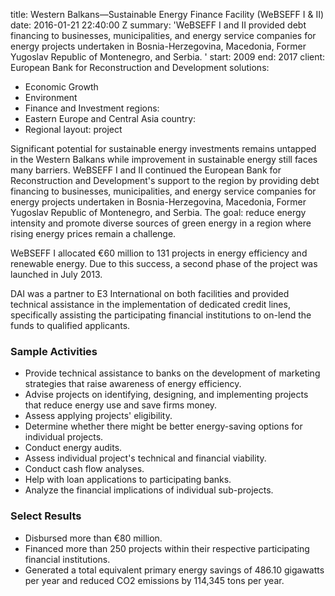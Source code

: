 
title: Western Balkans—Sustainable Energy Finance Facility (WeBSEFF I & II)
date: 2016-01-21 22:40:00 Z
summary: 'WeBSEFF I and II provided debt financing to businesses, municipalities,
  and energy service companies for energy projects undertaken in Bosnia-Herzegovina,
  Macedonia, Former Yugoslav Republic of Montenegro, and Serbia. '
start: 2009
end: 2017
client: European Bank for Reconstruction and Development
solutions:
- Economic Growth
- Environment
- Finance and Investment
regions:
- Eastern Europe and Central Asia
country:
- Regional
layout: project


Significant potential for sustainable energy investments remains untapped in the Western Balkans while improvement in sustainable energy still faces many barriers. WeBSEFF I and II continued the European Bank for Reconstruction and Development's support to the region by providing debt financing to businesses, municipalities, and energy service companies for energy projects undertaken in Bosnia-Herzegovina, Macedonia, Former Yugoslav Republic of Montenegro, and Serbia. The goal: reduce energy intensity and promote diverse sources of green energy in a region where rising energy prices remain a challenge.

WeBSEFF I allocated €60 million to 131 projects in energy efficiency and renewable energy. Due to this success, a second phase of the project was launched in July 2013.

DAI was a partner to E3 International on both facilities and provided technical assistance in the implementation of dedicated credit lines, specifically assisting the participating financial institutions to on-lend the funds to qualified applicants.

###  Sample Activities

* Provide technical assistance to banks on the development of marketing strategies that raise awareness of energy efficiency.
* Advise projects on identifying, designing, and implementing projects that reduce energy use and save firms money.
* Assess applying projects' eligibility.
* Determine whether there might be better energy-saving options for individual projects.
* Conduct energy audits.
* Assess individual project's technical and financial viability.
* Conduct cash flow analyses.
* Help with loan applications to participating banks.
* Analyze the financial implications of individual sub-projects.

###  Select Results

* Disbursed more than €80 million.
* Financed more than 250 projects within their respective participating financial institutions.
* Generated a total equivalent primary energy savings of 486.10 gigawatts per year and reduced CO2 emissions by 114,345 tons per year.
